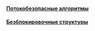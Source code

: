 #### [Потокобезопасные алгоритмы](thread-safe-algorithms/thread-safe-algorithms.md)
#### [Безблокировочные структуры](lock-free-structures/lock-free-structures.md)

